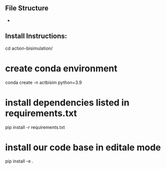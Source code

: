 ## File Structure
- 
## Install Instructions:

cd action-bisimulation/

# create conda environment
conda create -n actbisim python=3.9

# install dependencies listed in requirements.txt
pip install -r requirements.txt

# install our code base in editale mode
pip install -e .


<!-- - conda install pytorch torchvision torchaudio pytorch-cuda=11.8 -c pytorch -c nvidia
- conda install -c conda-forge gym
- conda install -c conda-forge matplotlib
- conda install -c conda-forge tqdm
- conda install -c conda-forge h5py
- conda install -c anaconda pyyaml
- pip install -e .
- pip install tianshou
- cd nav2d_representation/nav2d_gymnasium
- pip install -e . -->
